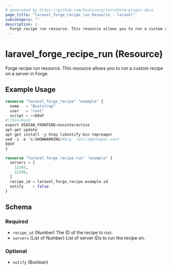 ```yaml
---
# generated by https://github.com/hashicorp/terraform-plugin-docs
page_title: "laravel_forge_recipe_run Resource - laravel"
subcategory: ""
description: |-
  Forge recipe run resource. This resource allows you to run a custom recipe on a server in Forge.
---
```


# laravel_forge_recipe_run (Resource)

Forge recipe run resource. This resource allows you to run a custom recipe on a server in Forge.

## Example Usage

```terraform
resource "laravel_forge_recipe" "example" {
  name   = "Bootstrap"
  user   = "root"
  script = <<EOVF
#!/bin/bash
export DEBIAN_FRONTEND=noninteractive
apt-get update
apt-get install -y htop libnotify-bin tmpreaper
sed -i -e 's/SHOWWARNING/#&/g' /etc/tmpreaper.conf
EOVF
}

resource "laravel_forge_recipe_run" "example" {
  servers = [
    12345,
    12346,
  ]
  recipe_id = laravel_forge_recipe.example.id
  notify    = false
}
```

<!-- schema generated by tfplugindocs -->
## Schema

### Required

- `recipe_id` (Number) The ID of the recipe to run.
- `servers` (List of Number) List of server IDs to run the recipe on.

### Optional

- `notify` (Boolean)
